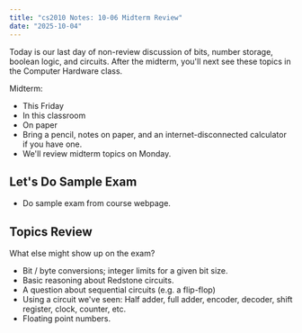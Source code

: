 ```yaml
---
title: "cs2010 Notes: 10-06 Midterm Review"
date: "2025-10-04"
---
```


Today is our last day of non-review discussion of bits, number storage, boolean
logic, and circuits. After the midterm, you'll next see these topics in
the Computer Hardware class.

Midterm:

- This Friday
- In this classroom
- On paper
- Bring a pencil, notes on paper, and an internet-disconnected calculator
  if you have one.
- We'll review midterm topics on Monday.

## Let's Do Sample Exam

- Do sample exam from course webpage.

## Topics Review

What else might show up on the exam?

- Bit / byte conversions; integer limits for a given bit size.
- Basic reasoning about Redstone circuits.
- A question about sequential circuits (e.g. a flip-flop)
- Using a circuit we've seen: Half adder, full adder, encoder, decoder, shift
  register, clock, counter, etc.
- Floating point numbers.
